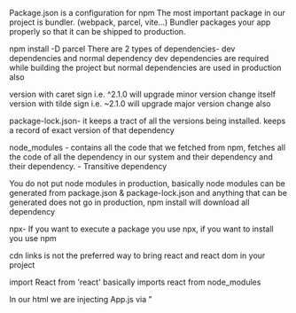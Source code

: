 Package.json is a configuration for npm
The most important package in our project is bundler. (webpack, parcel, vite...)
Bundler packages your app properly so that it can be shipped to production.

npm install -D parcel
There are 2 types of dependencies- dev dependencies and normal dependency
dev dependencies are required while building the project but normal dependencies are used in production also


version with caret sign i.e. ^2.1.0 will upgrade minor version change itself
version with tilde sign i.e. ~2.1.0 will upgrade major version change also

package-lock.json-  it keeps a tract of all the versions being installed. keeps a record of exact version of that dependency

node_modules - contains all the code that we fetched from npm, fetches all the code of all the dependency in our system and their dependency and their dependency. - Transitive dependency

You do not put node modules in production, basically node modules can be generated from package.json & package-lock.json and anything that can be generated does not go in production, npm install will download all dependency

npx- If you want to execute a package you use npx, if you want to install you use npm

cdn links is not the preferred way to bring react and react dom in your project

import React from 'react' basically imports react from node_modules

In our html we are injecting App.js via "<script src="./App.js">" so it is treated as a browsers sript, it is being treated as a normal js file and normal js file do not have imports. We get the error as 'Browser scripts cannot have imports or exports.'

we need to tell the browser that this file is not a  normal js file, it's a module. you add type='module' in the script to tell browser that it is a module.

Parcel creates a dev build and hosts a local server for you it also automatically refreshes your server.
i.e. it does HMR-Hot module replacement
How? Parcel uses file watching algorithm 

Parcel- dev build
    local server
    HMR-Hot module replacement
    file watching algorithm -written in c++
    Caching - faster builds
    Image optimization
    Minification
    bundling
    compress
    consistent hashing
    code splitting
    differential bundling - support older browsers
    diagnostic
    error handling
    HTTP's
    tree shaking

npx parcel build index.html - use it to create production build




